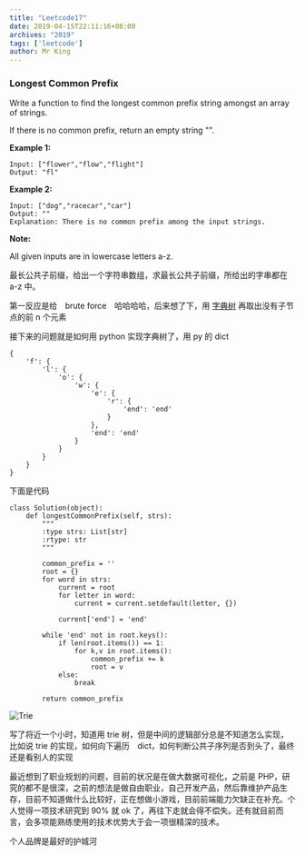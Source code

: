 ```yaml
---
title: "Leetcode17"
date: 2019-04-15T22:11:16+08:00
archives: "2019"
tags: ['leetcode']
author: Mr King
---
```


### Longest Common Prefix

Write a function to find the longest common prefix string amongst an array of strings.

If there is no common prefix, return an empty string "".

**Example 1:**

```
Input: ["flower","flow","flight"]
Output: "fl"
``` 

**Example 2:**

```
Input: ["dog","racecar","car"]
Output: ""
Explanation: There is no common prefix among the input strings.
```

**Note:**

All given inputs are in lowercase letters a-z.

最长公共子前缀，给出一个字符串数组，求最长公共子前缀，所给出的字串都在 a-z 中。

第一反应是给　brute force　哈哈哈哈，后来想了下，用 [字典树](https://zh.wikipedia.org/zh-hans/Trie) 再取出没有子节点的前 n 个元素

接下来的问题就是如何用 python 实现字典树了，用 py 的 dict

```
{
	'f': {
		'l': {
			'o': {
				'w': {
					'e': {
						'r': {
							'end': 'end'
						}
					},
					'end': 'end'
				}
			}
		}
	}
}
```

下面是代码
```
class Solution(object):
    def longestCommonPrefix(self, strs):
        """
        :type strs: List[str]
        :rtype: str
        """

        common_prefix = ''
        root = {}
        for word in strs:
            current = root
            for letter in word:
                current = current.setdefault(letter, {})

            current['end'] = 'end'
        
        while 'end' not in root.keys():
            if len(root.items()) == 1:
                for k,v in root.items():
                    common_prefix += k
                    root = v
            else:
                break

        return common_prefix
```
![Trie](https://hurryking.github.io/img/Trie.png)

写了将近一个小时，知道用 trie 树，但是中间的逻辑部分总是不知道怎么实现，比如说 trie 的实现，如何向下遍历　dict，如何判断公共子序列是否到头了，最终还是看别人的实现

最近想到了职业规划的问题，目前的状况是在做大数据可视化，之前是 PHP，研究的都不是很深，之前的想法是做自由职业，自己开发产品，然后靠维护产品生存，目前不知道做什么比较好，正在想做小游戏，目前前端能力欠缺正在补充。个人觉得一项技术研究到 90% 就 ok 了，再往下走就会得不偿失。还有就目前而言，会多项能熟练使用的技术优势大于会一项很精深的技术。

> 
个人品牌是最好的护城河
